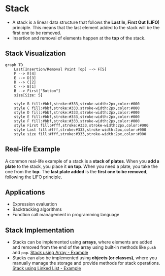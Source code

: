 # Stack

- A stack is a linear data structure that follows the **Last In, First Out (LIFO)** principle. This means that the last element added to the stack will be the first one to be removed.
- Insertion and removal of elements happen at the **top** of the stack.

## Stack Visualization

```mermaid
graph TD
    Last[Insertion/Removal Point Top] --> F[5]
    F --> E[4]
    E --> D[3]
    D --> C[2]
    C --> B[1]
    B --> First["Bottom"]
    size[Size: 5]

    style B fill:#bbf,stroke:#333,stroke-width:2px,color:#000
    style C fill:#bbf,stroke:#333,stroke-width:2px,color:#000
    style D fill:#bbf,stroke:#333,stroke-width:2px,color:#000
    style E fill:#bbf,stroke:#333,stroke-width:2px,color:#000
    style F fill:#bbf,stroke:#333,stroke-width:2px,color:#000
    style First fill:#fff,stroke:#333,stroke-width:2px,color:#000
    style Last fill:#fff,stroke:#333,stroke-width:2px,color:#000
    style size fill:#fff,stroke:#333,stroke-width:2px,color:#000
```

## Real-life Example

A common real-life example of a stack is a **stack of plates**. When you **add a plate** to the stack, you place it **on top**. When you need a plate, you take the one from the **top**. The **last plate added** is the **first one to be removed**, following the LIFO principle.

## Applications

- Expression evaluation
- Backtracking algorithms
- Function call management in programming language

## Stack Implementation

- Stacks can be implemented using **arrays**, where elements are added and removed from the end of the array using built-in methods like `push` and `pop`. [Stack using Array - Example](/Data-Structures/Stack/stackArray.js)
- Stacks can also be implemented using **objects (or classes)**, where you manually manage the storage and provide methods for stack operations. [Stack using Linked List - Example](/Data-Structures/Stack/stackLinkedList.js)
